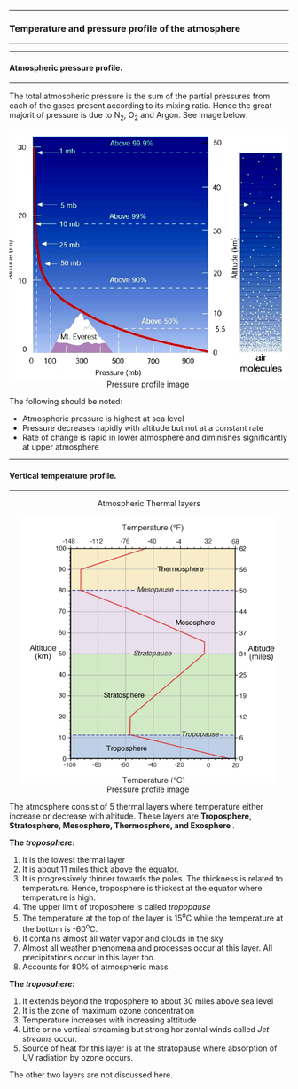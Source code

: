 --------
### Temperature and pressure profile of the atmosphere
--------
-------
#### Atmospheric pressure profile.
-------

<span>
The total atmospheric pressure is the sum of the partial pressures from each of the gases present according to its mixing ratio. Hence
the great majorit of pressure is due to N<sub>2</sub>, O<sub>2</sub> and Argon. See image below:
<p  align="center">
<img src="/Air_Pollution_essentials/Images_Air_pollution/PressureProfile.png" >  Pressure profile image <img> 
</p>

The following should be noted:
  * Atmospheric pressure is highest at sea level
  * Pressure decreases rapidly with altitude but not at a constant rate
  * Rate of change is rapid in lower atmosphere and diminishes significantly at upper atmosphere

</span>

-------
#### Vertical temperature profile.
-------
<p align = "center"> Atmospheric Thermal layers</p>

<p  align="center">
<img src="/Air_Pollution_essentials/Images_Air_pollution/thermallayers.png" >  Pressure profile image <img> 
</p>

<span>
The atmosphere consist of 5 thermal layers where temperature either increase or decrease with altitude.
These layers are <strong> Troposphere, Stratosphere, Mesosphere, Thermosphere, and Exosphere </strong>.

<strong> The *troposphere*:  </strong>
  1. It is the lowest thermal layer
  2. It is about 11 miles thick above the equator.
  3. It is progressively thinner towards the poles. The thickness is related to temperature. Hence, troposphere is thickest at      the equator where temperature is high.
  4. The upper limit of troposphere is called *tropopause*
  5. The temperature at the top of the layer is 15<sup>o</sup>C  while the temperature at the bottom is -60<sup>o</sup>C.
  6. It contains almost all water vapor and clouds in the sky
  7. Almost all weather phenomena and processes occur at this layer. All precipitations occur in this layer too.
  8. Accounts for 80% of atmospheric mass
 
<strong> The *troposphere*:  </strong>
  1. It extends beyond the troposphere to about 30 miles above sea level
  2. It is the zone of maximum ozone concentration
  3. Temperature increases with increasing alttitude
  4. Little or no vertical streaming but strong horizontal winds called *Jet streams* occur.
  5. Source of heat for this layer is at the stratopause where absorption of UV radiation by ozone occurs.
  
The other two layers are not discussed here. 


</span>

